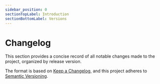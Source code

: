 ```yaml
---
sidebar_position: 0
sectionTopLabel: Introduction
sectionBottomLabel: Versions
---
```


# Changelog

This section provides a concise record of all notable changes made to the project, organized by release version.

The format is based on [Keep a Changelog](https://keepachangelog.com/en/1.0.0/),
and this project adheres to [Semantic Versioning](https://semver.org/spec/v2.0.0.html).
